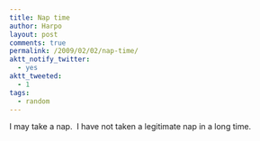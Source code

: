```yaml
---
title: Nap time
author: Harpo
layout: post
comments: true
permalink: /2009/02/02/nap-time/
aktt_notify_twitter:
  - yes
aktt_tweeted:
  - 1
tags:
  - random
---
```

I may take a nap.  I have not taken a legitimate nap in a long time.